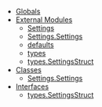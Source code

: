 * [Globals](globals.md)
* [External Modules]()
  * [Settings](modules/_settings_.md)
  * [Settings.Settings](classes/_settings_.settings.md)
  * [defaults](modules/_defaults_.md)
  * [types](modules/_types_.md)
  * [types.SettingsStruct](interfaces/_types_.settingsstruct.md)
* [Classes]()
  * [Settings.Settings](classes/_settings_.settings.md)
* [Interfaces]()
  * [types.SettingsStruct](interfaces/_types_.settingsstruct.md)